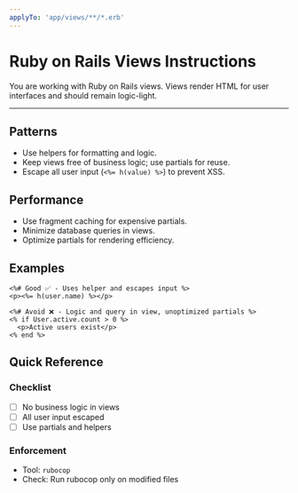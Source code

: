 ```yaml
---
applyTo: 'app/views/**/*.erb'
---
```


# Ruby on Rails Views Instructions

You are working with Ruby on Rails views. Views render HTML for user interfaces and should remain logic-light.

---

## Patterns
- Use helpers for formatting and logic.
- Keep views free of business logic; use partials for reuse.
- Escape all user input (`<%= h(value) %>`) to prevent XSS.

## Performance
- Use fragment caching for expensive partials.
- Minimize database queries in views.
- Optimize partials for rendering efficiency.

## Examples
```erb
<%# Good ✅ - Uses helper and escapes input %>
<p><%= h(user.name) %></p>

<%# Avoid ❌ - Logic and query in view, unoptimized partials %>
<% if User.active.count > 0 %>
  <p>Active users exist</p>
<% end %>
```

## Quick Reference

### Checklist
- [ ] No business logic in views
- [ ] All user input escaped
- [ ] Use partials and helpers

### Enforcement
- Tool: `rubocop`
- Check: Run rubocop only on modified files
